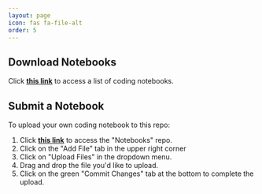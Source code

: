 ```yaml
---
layout: page
icon: fas fa-file-alt
order: 5
---
```



<h2 data-toc-skip>Download Notebooks</h2>

Click <a href="https://github.com/datascience-ed/notebooks"><strong>this link</strong></a> to access a list of coding notebooks.
<br>
<h2 data-toc-skip>Submit a Notebook</h2>
To upload your own coding notebook to this repo:
<ol>
  <li>Click <a href="https://github.com/datascience-ed/notebooks"><strong>this link</strong></a> to access the "Notebooks" repo.</li>
  <li>Click on the "Add File" tab in the upper right corner</li>
  <li>Click on "Upload Files" in the dropdown menu.</li>
  <li>Drag and drop the file you'd like to upload.</li>
  <li>Click on the green "Commit Changes" tab at the bottom to complete the upload.</li>
</ol>